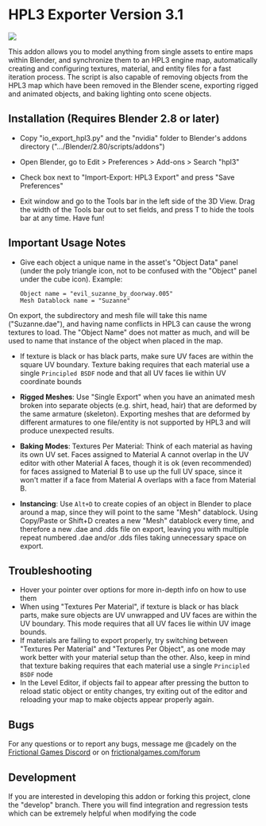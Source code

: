 HPL3 Exporter Version 3.1
==============================================================================
![](https://i.imgur.com/1PrPPuD.jpg)

This addon allows you to model anything from single assets
to entire maps within Blender, and synchronize them to an HPL3 engine map,
automatically creating and configuring textures, material, and entity files
for a fast iteration process. The script is also capable of removing objects
from the HPL3 map which have been removed in the Blender scene, exporting
rigged and animated objects, and baking lighting onto scene objects.

Installation (Requires Blender 2.8 or later)
------------------------------------------------------------------------------

- Copy "io_export_hpl3.py" and the "nvidia" folder to Blender's addons
directory (".../Blender/2.80/scripts/addons")

- Open Blender, go to Edit > Preferences > Add-ons > Search "hpl3"

- Check box next to "Import-Export: HPL3 Export" and press "Save Preferences"

- Exit window and go to the Tools bar in the left side of the 3D View. Drag
the width of the Tools bar out to set fields, and press T to hide the tools
bar at any time. Have fun!

Important Usage Notes
------------------------------------------------------------------------------
- Give each object a unique name in the asset's "Object Data" panel
(under the poly triangle icon, not to be confused with the "Object" panel
under the cube icon).
	Example:
	```
	Object name = "evil_suzanne_by_doorway.005"
	Mesh Datablock name = "Suzanne"
	```

On export, the subdirectory and mesh file will take this name ("Suzanne.dae"),
 and having name conflicts in HPL3 can cause the wrong textures to load.
The "Object Name" does not matter as much, and will be used to name that
instance of the object when placed in the map.

- If texture is black or has black parts, make sure UV faces are
within the square UV boundary. Texture baking requires that each material use
a single `Principled BSDF` node and that all UV faces lie within UV
coordinate bounds

- **Rigged Meshes**: Use "Single Export" when you have an animated mesh broken
into separate objects (e.g. shirt, head, hair) that are deformed by the same
armature (skeleton). Exporting meshes that are deformed by different armatures
to one file/entity is not supported by HPL3 and will produce unexpected results.

- **Baking Modes**:
Textures Per Material:
Think of each material as having its own UV set. Faces assigned to Material A
cannot overlap in the UV editor with other Material A faces, though it is ok
(even recommended) for faces assigned to Material B to use up the full UV space,
since it won't matter if a face from Material A overlaps with a face from Material B.

- **Instancing**: Use `Alt+D` to create copies of an object in Blender to place
around a map, since they will point to the same "Mesh" datablock. Using
Copy/Paste or Shift+D creates a new "Mesh" datablock every time, and therefore
a new .dae and .dds file on export, leaving you with multiple repeat numbered
 .dae and/or .dds files taking unnecessary space on export.

Troubleshooting
------------------------------------------------------------------------------
- Hover your pointer over options for more in-depth info on how to use them
- When using "Textures Per Material", if texture is black or has black parts,
make sure objects are UV unwrapped and UV faces are within the UV boundary.
This mode requires that all UV faces lie within UV image bounds.
- If materials are failing to export properly, try switching between
"Textures Per Material" and "Textures Per Object", as one mode may
work better with your material setup than the other. Also, keep in mind that
texture baking requires that each material use a single `Principled BSDF` node
- In the Level Editor, if objects fail to appear after pressing
the button to reload static object or entity changes, try exiting out of the
editor and reloading your map to make objects appear properly again.



Bugs
------------------------------------------------------------------------------

For any questions or to report any bugs, message me @cadely on the [Frictional
Games Discord](https://discordapp.com/invite/frictionalgames) or on [frictionalgames.com/forum](frictionalgames.com/forum)


Development
------------------------------------------------------------------------------
If you are interested in developing this addon or forking this project,
clone the "develop" branch. There you will find integration
and regression tests which can be extremely helpful when modifying the code
